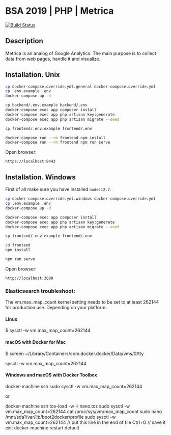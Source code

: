 # BSA 2019 | PHP | Metrica

[![Build Status](https://travis-ci.org/BinaryStudioAcademy/bsa-2019-metrica.svg?branch=master)](https://travis-ci.org/BinaryStudioAcademy/bsa-2019-metrica)

## Description

Metrica is an analog of Google Analytics. The main purpose is to collect data from web pages, handle it and visualize.

## Installation. Unix

```bash
cp docker-compose.override.yml.general docker-compose.override.yml
cp .env.example .env
docker-compose up -d

cp backend/.env.example backend/.env
docker-compose exec app composer install
docker-compose exec app php artisan key:generate
docker-compose exec app php artisan migrate --seed

cp frontend/.env.example frontend/.env

docker-compose run --rm frontend npm install
docker-compose run --rm frontend npm run serve

```

Open browser:

`https://localhost:8443`

## Installation. Windows

First of all make sure you have installed `node:12.7`. 

```bash
cp docker-compose.override.yml.windows docker-compose.override.yml
cp .env.example .env
docker-compose up -d

docker-compose exec app composer install
docker-compose exec app php artisan key:generate
docker-compose exec app php artisan migrate --seed

cp frontend/.env.example frontend/.env

cd frontend
npm install

npm run serve
```

Open browser:

`http://localhost:3000`


### Elasticsearch troubleshoot:

The vm.max_map_count kernel setting needs to be set to at least 262144 for production use. Depending on your platform:

#### Linux

$ sysctl -w vm.max_map_count=262144

#### macOS with Docker for Mac

$ screen ~/Library/Containers/com.docker.docker/Data/vms/0/tty

sysctl -w vm.max_map_count=262144

#### Windows and macOS with Docker Toolbox

docker-machine ssh
sudo sysctl -w vm.max_map_count=262144

or

docker-machine ssh
tce-load -w -i nano.tcz
sudo sysctl -w vm.max_map_count=262144
cat /proc/sys/vm/max_map_count
sudo nano /mnt/sda1/var/lib/boot2docker/profile
sudo sysctl -w vm.max_map_count=262144 // put this line in the end of file
Ctrl+O // save it
exit
docker-machine restart default
